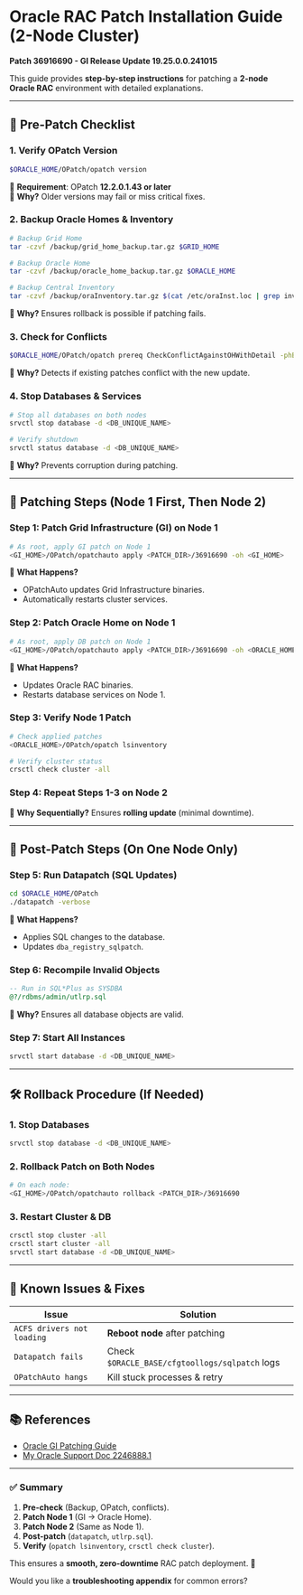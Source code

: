 # **Oracle RAC Patch Installation Guide (2-Node Cluster)**  
**Patch 36916690 - GI Release Update 19.25.0.0.241015**  

This guide provides **step-by-step instructions** for patching a **2-node Oracle RAC** environment with detailed explanations.  

---

## **📌 Pre-Patch Checklist**  
### **1. Verify OPatch Version**  
```bash
$ORACLE_HOME/OPatch/opatch version
```  
🔹 **Requirement**: OPatch **12.2.0.1.43 or later**  
🔹 **Why?** Older versions may fail or miss critical fixes.  

### **2. Backup Oracle Homes & Inventory**  
```bash
# Backup Grid Home
tar -czvf /backup/grid_home_backup.tar.gz $GRID_HOME

# Backup Oracle Home
tar -czvf /backup/oracle_home_backup.tar.gz $ORACLE_HOME

# Backup Central Inventory
tar -czvf /backup/oraInventory.tar.gz $(cat /etc/oraInst.loc | grep inventory_loc | cut -d= -f2)
```  
🔹 **Why?** Ensures rollback is possible if patching fails.  

### **3. Check for Conflicts**  
```bash
$ORACLE_HOME/OPatch/opatch prereq CheckConflictAgainstOHWithDetail -phBaseDir <PATCH_DIR>/36916690/36912597
```  
🔹 **Why?** Detects if existing patches conflict with the new update.  

### **4. Stop Databases & Services**  
```bash
# Stop all databases on both nodes
srvctl stop database -d <DB_UNIQUE_NAME>

# Verify shutdown
srvctl status database -d <DB_UNIQUE_NAME>
```  
🔹 **Why?** Prevents corruption during patching.  

---

## **🔧 Patching Steps (Node 1 First, Then Node 2)**  

### **Step 1: Patch Grid Infrastructure (GI) on Node 1**  
```bash
# As root, apply GI patch on Node 1
<GI_HOME>/OPatch/opatchauto apply <PATCH_DIR>/36916690 -oh <GI_HOME>
```  
🔹 **What Happens?**  
- OPatchAuto updates Grid Infrastructure binaries.  
- Automatically restarts cluster services.  

### **Step 2: Patch Oracle Home on Node 1**  
```bash
# As root, apply DB patch on Node 1
<GI_HOME>/OPatch/opatchauto apply <PATCH_DIR>/36916690 -oh <ORACLE_HOME>
```  
🔹 **What Happens?**  
- Updates Oracle RAC binaries.  
- Restarts database services on Node 1.  

### **Step 3: Verify Node 1 Patch**  
```bash
# Check applied patches
<ORACLE_HOME>/OPatch/opatch lsinventory

# Verify cluster status
crsctl check cluster -all
```  

### **Step 4: Repeat Steps 1-3 on Node 2**  
🔹 **Why Sequentially?** Ensures **rolling update** (minimal downtime).  

---

## **🔄 Post-Patch Steps (On One Node Only)**  

### **Step 5: Run Datapatch (SQL Updates)**  
```bash
cd $ORACLE_HOME/OPatch
./datapatch -verbose
```  
🔹 **What Happens?**  
- Applies SQL changes to the database.  
- Updates `dba_registry_sqlpatch`.  

### **Step 6: Recompile Invalid Objects**  
```sql
-- Run in SQL*Plus as SYSDBA
@?/rdbms/admin/utlrp.sql
```  
🔹 **Why?** Ensures all database objects are valid.  

### **Step 7: Start All Instances**  
```bash
srvctl start database -d <DB_UNIQUE_NAME>
```  

---

## **🛠 Rollback Procedure (If Needed)**  
### **1. Stop Databases**  
```bash
srvctl stop database -d <DB_UNIQUE_NAME>
```  

### **2. Rollback Patch on Both Nodes**  
```bash
# On each node:
<GI_HOME>/OPatch/opatchauto rollback <PATCH_DIR>/36916690
```  

### **3. Restart Cluster & DB**  
```bash
crsctl stop cluster -all
crsctl start cluster -all
srvctl start database -d <DB_UNIQUE_NAME>
```  

---

## **🚨 Known Issues & Fixes**  
| Issue | Solution |  
|-------|----------|  
| `ACFS drivers not loading` | **Reboot node** after patching |  
| `Datapatch fails` | Check `$ORACLE_BASE/cfgtoollogs/sqlpatch` logs |  
| `OPatchAuto hangs` | Kill stuck processes & retry |  

---

## **📚 References**  
- [Oracle GI Patching Guide](https://docs.oracle.com)  
- [My Oracle Support Doc 2246888.1](https://support.oracle.com)  

---

### **✅ Summary**  
1. **Pre-check** (Backup, OPatch, conflicts).  
2. **Patch Node 1** (GI → Oracle Home).  
3. **Patch Node 2** (Same as Node 1).  
4. **Post-patch** (`datapatch`, `utlrp.sql`).  
5. **Verify** (`opatch lsinventory`, `crsctl check cluster`).  

This ensures a **smooth, zero-downtime** RAC patch deployment. 🚀  

Would you like a **troubleshooting appendix** for common errors?
